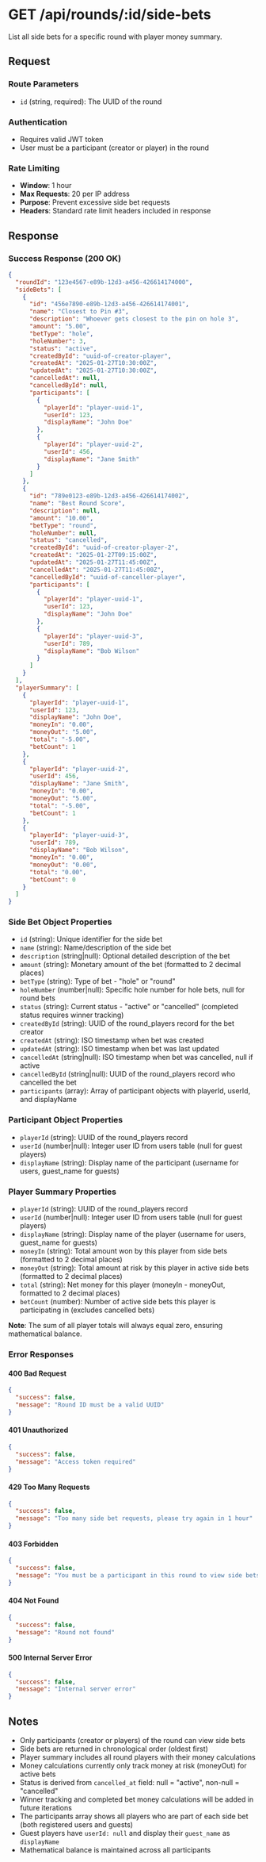 # GET /api/rounds/:id/side-bets

List all side bets for a specific round with player money summary.

## Request

### Route Parameters
- `id` (string, required): The UUID of the round

### Authentication
- Requires valid JWT token
- User must be a participant (creator or player) in the round

### Rate Limiting
- **Window**: 1 hour
- **Max Requests**: 20 per IP address
- **Purpose**: Prevent excessive side bet requests
- **Headers**: Standard rate limit headers included in response

## Response

### Success Response (200 OK)
```json
{
  "roundId": "123e4567-e89b-12d3-a456-426614174000",
  "sideBets": [
    {
      "id": "456e7890-e89b-12d3-a456-426614174001",
      "name": "Closest to Pin #3",
      "description": "Whoever gets closest to the pin on hole 3",
      "amount": "5.00",
      "betType": "hole",
      "holeNumber": 3,
      "status": "active",
      "createdById": "uuid-of-creator-player",
      "createdAt": "2025-01-27T10:30:00Z",
      "updatedAt": "2025-01-27T10:30:00Z",
      "cancelledAt": null,
      "cancelledById": null,
      "participants": [
        {
          "playerId": "player-uuid-1",
          "userId": 123,
          "displayName": "John Doe"
        },
        {
          "playerId": "player-uuid-2", 
          "userId": 456,
          "displayName": "Jane Smith"
        }
      ]
    },
    {
      "id": "789e0123-e89b-12d3-a456-426614174002", 
      "name": "Best Round Score",
      "description": null,
      "amount": "10.00",
      "betType": "round",
      "holeNumber": null,
      "status": "cancelled",
      "createdById": "uuid-of-creator-player-2",
      "createdAt": "2025-01-27T09:15:00Z",
      "updatedAt": "2025-01-27T11:45:00Z",
      "cancelledAt": "2025-01-27T11:45:00Z",
      "cancelledById": "uuid-of-canceller-player",
      "participants": [
        {
          "playerId": "player-uuid-1",
          "userId": 123,
          "displayName": "John Doe"
        },
        {
          "playerId": "player-uuid-3",
          "userId": 789,
          "displayName": "Bob Wilson"
        }
      ]
    }
  ],
  "playerSummary": [
    {
      "playerId": "player-uuid-1",
      "userId": 123,
      "displayName": "John Doe",
      "moneyIn": "0.00",
      "moneyOut": "5.00",
      "total": "-5.00",
      "betCount": 1
    },
    {
      "playerId": "player-uuid-2",
      "userId": 456,
      "displayName": "Jane Smith",
      "moneyIn": "0.00",
      "moneyOut": "5.00",
      "total": "-5.00",
      "betCount": 1
    },
    {
      "playerId": "player-uuid-3",
      "userId": 789,
      "displayName": "Bob Wilson",
      "moneyIn": "0.00",
      "moneyOut": "0.00",
      "total": "0.00",
      "betCount": 0
    }
  ]
}
```

### Side Bet Object Properties
- `id` (string): Unique identifier for the side bet
- `name` (string): Name/description of the side bet
- `description` (string|null): Optional detailed description of the bet
- `amount` (string): Monetary amount of the bet (formatted to 2 decimal places)
- `betType` (string): Type of bet - "hole" or "round"
- `holeNumber` (number|null): Specific hole number for hole bets, null for round bets
- `status` (string): Current status - "active" or "cancelled" (completed status requires winner tracking)
- `createdById` (string): UUID of the round_players record for the bet creator
- `createdAt` (string): ISO timestamp when bet was created
- `updatedAt` (string): ISO timestamp when bet was last updated
- `cancelledAt` (string|null): ISO timestamp when bet was cancelled, null if active
- `cancelledById` (string|null): UUID of the round_players record who cancelled the bet
- `participants` (array): Array of participant objects with playerId, userId, and displayName

### Participant Object Properties
- `playerId` (string): UUID of the round_players record
- `userId` (number|null): Integer user ID from users table (null for guest players)
- `displayName` (string): Display name of the participant (username for users, guest_name for guests)

### Player Summary Properties
- `playerId` (string): UUID of the round_players record
- `userId` (number|null): Integer user ID from users table (null for guest players)
- `displayName` (string): Display name of the player (username for users, guest_name for guests)
- `moneyIn` (string): Total amount won by this player from side bets (formatted to 2 decimal places)
- `moneyOut` (string): Total amount at risk by this player in active side bets (formatted to 2 decimal places)
- `total` (string): Net money for this player (moneyIn - moneyOut, formatted to 2 decimal places)
- `betCount` (number): Number of active side bets this player is participating in (excludes cancelled bets)

**Note**: The sum of all player totals will always equal zero, ensuring mathematical balance.

### Error Responses

#### 400 Bad Request
```json
{
  "success": false,
  "message": "Round ID must be a valid UUID"
}
```

#### 401 Unauthorized
```json
{
  "success": false,
  "message": "Access token required"
}
```

#### 429 Too Many Requests
```json
{
  "success": false,
  "message": "Too many side bet requests, please try again in 1 hour"
}
```

#### 403 Forbidden
```json
{
  "success": false,
  "message": "You must be a participant in this round to view side bets"
}
```

#### 404 Not Found
```json
{
  "success": false,
  "message": "Round not found"
}
```

#### 500 Internal Server Error
```json
{
  "success": false,
  "message": "Internal server error"
}
```

## Notes

- Only participants (creator or players) of the round can view side bets
- Side bets are returned in chronological order (oldest first)
- Player summary includes all round players with their money calculations
- Money calculations currently only track money at risk (moneyOut) for active bets
- Status is derived from `cancelled_at` field: null = "active", non-null = "cancelled"
- Winner tracking and completed bet money calculations will be added in future iterations
- The participants array shows all players who are part of each side bet (both registered users and guests)
- Guest players have `userId: null` and display their `guest_name` as `displayName`
- Mathematical balance is maintained across all participants